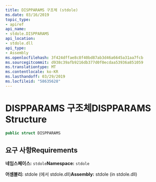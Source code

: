 ```yaml
---
title: DISPPARAMS 구조체 (stdole)
ms.date: 03/16/2019
topic_type:
- apiref
api_name:
- stdole.DISPPARAMS
api_location:
- stdole.dll
api_type:
- Assembly
ms.openlocfilehash: 3f424dffae8c8f40bd87ab3d46a6645a31aa7fcb
ms.sourcegitcommit: d938c39afb9216db377d0f0ecdaa53936a851059
ms.translationtype: MT
ms.contentlocale: ko-KR
ms.lasthandoff: 03/29/2019
ms.locfileid: "58635628"
---
```

# <a name="dispparams-structure"></a><span data-ttu-id="368ce-102">DISPPARAMS 구조체</span><span class="sxs-lookup"><span data-stu-id="368ce-102">DISPPARAMS Structure</span></span>

```csharp
public struct DISPPARAMS
```

## <a name="requirements"></a><span data-ttu-id="368ce-103">요구 사항</span><span class="sxs-lookup"><span data-stu-id="368ce-103">Requirements</span></span>

<span data-ttu-id="368ce-104">**네임스페이스:** `stdole`</span><span class="sxs-lookup"><span data-stu-id="368ce-104">**Namespace:** `stdole`</span></span>

<span data-ttu-id="368ce-105">**어셈블리:** stdole (에서 stdole.dll)</span><span class="sxs-lookup"><span data-stu-id="368ce-105">**Assembly:** stdole (in stdole.dll)</span></span>
